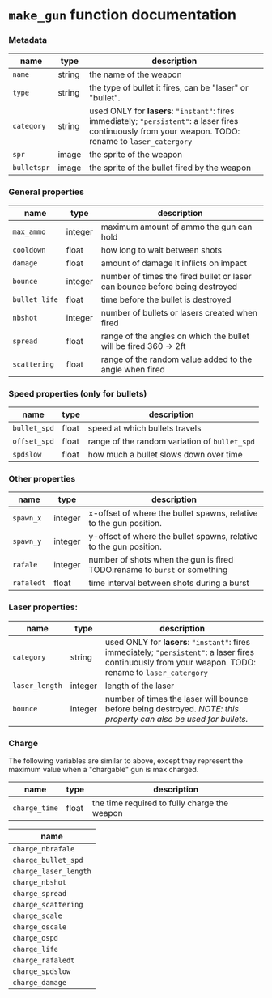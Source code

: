 # `make_gun` function documentation

### Metadata
| name                   | type    | description |
| ---------------------- | ------- | - |
| `name`                 | string  | the name of the weapon |
| `type`                 | string  | the type of bullet it fires, can be "laser" or "bullet". |
| `category`             | string  | used ONLY for **lasers**: `"instant"`: fires immediately; `"persistent"`: a laser fires continuously from your weapon. TODO: rename to `laser_catergory` |
| `spr`                  | image   | the sprite of the weapon |
| `bulletspr`            | image   | the sprite of the bullet fired by the weapon |

### General properties
| name                   | type    | description |
| ---------------------- | ------- | - |
| `max_ammo`             | integer | maximum amount of ammo the gun can hold |
| `cooldown`             | float   | how long to wait between shots |
| `damage`               | float   | amount of damage it inflicts on impact |
| `bounce`               | integer | number of times the fired bullet or laser can bounce before being destroyed |
| `bullet_life`          | float   | time before the bullet is destroyed |
| `nbshot`               | integer | number of bullets or lasers created when fired |
| `spread`               | float   | range of the angles on which the bullet will be fired 360 -> 2ft |
| `scattering`           | float   | range of the random value added to the angle when fired |

### Speed properties (only for bullets)
| name                   | type    | description |
| ---------------------- | ------- | - |
| `bullet_spd`           | float   | speed at which bullets travels |
| `offset_spd`           | float   | range of the random variation of `bullet_spd` |
| `spdslow`              | float   | how much a bullet slows down over time |

### Other properties
| name                   | type    | description |
| ---------------------- | ------- | - |
| `spawn_x`              | integer | x-offset of where the bullet spawns, relative to the gun position. |
| `spawn_y`              | integer | y-offset of where the bullet spawns, relative to the gun position. |
| `rafale`               | integer | number of shots when the gun is fired     TODO:rename to `burst` or something |
| `rafaledt`             | float   | time interval between shots during a burst |

### Laser properties:
| name                   | type    | description |
| ---------------------- | ------- | - |
| `category`             | string  | used ONLY for **lasers**: `"instant"`: fires immediately; `"persistent"`: a laser fires continuously from your weapon. TODO: rename to `laser_catergory` |
| `laser_length`         | integer | length of the laser |
| `bounce`               | integer | number of times the laser will bounce before being destroyed. _NOTE: this property can also be used for bullets._ |

### Charge
The following variables are similar to above, except they represent the maximum value when a "chargable" gun is max charged. 

| name | type | description |
|-|-|-|
| `charge_time`          | float                            | the time required to fully charge the weapon |

| name | 
|-|
| `charge_nbrafale`      |
| `charge_bullet_spd`    |
| `charge_laser_length`  |
| `charge_nbshot`        |
| `charge_spread`        |
| `charge_scattering`    |
| `charge_scale`         |
| `charge_oscale`        |
| `charge_ospd`          |
| `charge_life`          |
| `charge_rafaledt`      |
| `charge_spdslow`       |
| `charge_damage`        |
